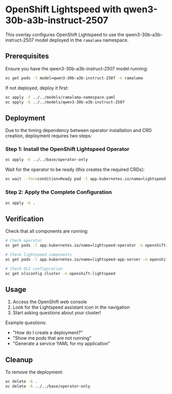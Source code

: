 # OpenShift Lightspeed with qwen3-30b-a3b-instruct-2507

This overlay configures OpenShift Lightspeed to use the qwen3-30b-a3b-instruct-2507 model deployed in the `ramalama` namespace.

## Prerequisites

Ensure you have the qwen3-30b-a3b-instruct-2507 model running:
```bash
oc get pods -l model=qwen3-30b-a3b-instruct-2507 -n ramalama
```

If not deployed, deploy it first:
```bash
oc apply -f ../../models/ramalama-namespace.yaml
oc apply -k ../../models/qwen3-30b-a3b-instruct-2507
```

## Deployment

Due to the timing dependency between operator installation and CRD creation, deployment requires two steps:

### Step 1: Install the OpenShift Lightspeed Operator
```bash
oc apply -k ../../base/operator-only
```

Wait for the operator to be ready (this creates the required CRDs):
```bash
oc wait --for=condition=Ready pod -l app.kubernetes.io/name=lightspeed-operator -n openshift-lightspeed --timeout=300s
```

### Step 2: Apply the Complete Configuration
```bash
oc apply -k .
```

## Verification

Check that all components are running:
```bash
# Check operator
oc get pods -l app.kubernetes.io/name=lightspeed-operator -n openshift-lightspeed

# Check lightspeed components
oc get pods -l app.kubernetes.io/name=lightspeed-app-server -n openshift-lightspeed

# Check OLS configuration
oc get olsconfig cluster -n openshift-lightspeed
```

## Usage

1. Access the OpenShift web console
2. Look for the Lightspeed assistant icon in the navigation
3. Start asking questions about your cluster!

Example questions:
- "How do I create a deployment?"
- "Show me pods that are not running"
- "Generate a service YAML for my application"

## Cleanup

To remove the deployment:
```bash
oc delete -k .
oc delete -k ../../base/operator-only
```
